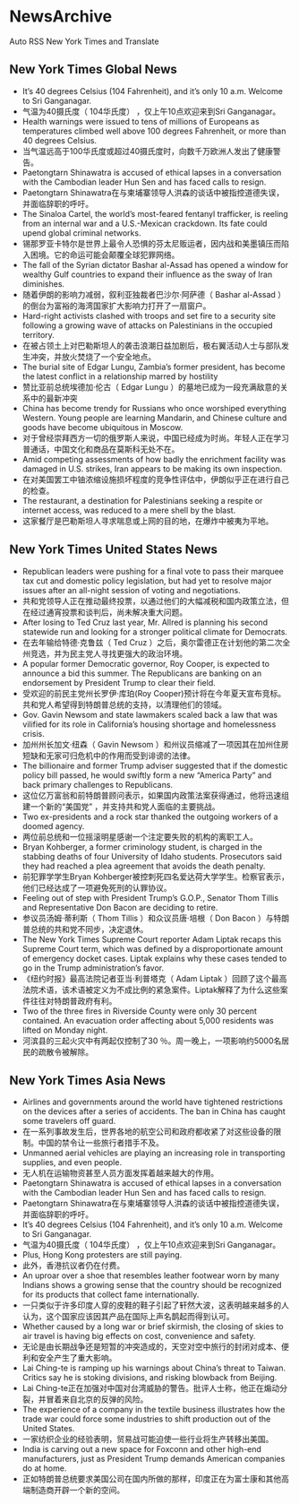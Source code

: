 # NewsArchive
Auto RSS New York Times and Translate

## New York Times Global News
* It’s 40 degrees Celsius (104 Fahrenheit), and it’s only 10 a.m. Welcome to Sri Ganganagar.
* 气温为40摄氏度（ 104华氏度） ，仅上午10点欢迎来到Sri Ganganagar。
* Health warnings were issued to tens of millions of Europeans as temperatures climbed well above 100 degrees Fahrenheit, or more than 40 degrees Celsius.
* 当气温远高于100华氏度或超过40摄氏度时，向数千万欧洲人发出了健康警告。
* Paetongtarn Shinawatra is accused of ethical lapses in a conversation with the Cambodian leader Hun Sen and has faced calls to resign.
* Paetongtarn Shinawatra在与柬埔寨领导人洪森的谈话中被指控道德失误，并面临辞职的呼吁。
* The Sinaloa Cartel, the world’s most-feared fentanyl trafficker, is reeling from an internal war and a U.S.-Mexican crackdown. Its fate could upend global criminal networks.
* 锡那罗亚卡特尔是世界上最令人恐惧的芬太尼贩运者，因内战和美墨镇压而陷入困境。它的命运可能会颠覆全球犯罪网络。
* The fall of the Syrian dictator Bashar al-Assad has opened a window for wealthy Gulf countries to expand their influence as the sway of Iran diminishes.
* 随着伊朗的影响力减弱，叙利亚独裁者巴沙尔·阿萨德（ Bashar al-Assad ）的倒台为富裕的海湾国家扩大影响力打开了一扇窗户。
* Hard-right activists clashed with troops and set fire to a security site following a growing wave of attacks on Palestinians in the occupied territory.
* 在被占领土上对巴勒斯坦人的袭击浪潮日益加剧后，极右翼活动人士与部队发生冲突，并放火焚烧了一个安全地点。
* The burial site of Edgar Lungu, Zambia’s former president, has become the latest conflict in a relationship marred by hostility
* 赞比亚前总统埃德加·伦古（ Edgar Lungu ）的墓地已成为一段充满敌意的关系中的最新冲突
* China has become trendy for Russians who once worshiped everything Western. Young people are learning Mandarin, and Chinese culture and goods have become ubiquitous in Moscow.
* 对于曾经崇拜西方一切的俄罗斯人来说，中国已经成为时尚。年轻人正在学习普通话，中国文化和商品在莫斯科无处不在。
* Amid competing assessments of how badly the enrichment facility was damaged in U.S. strikes, Iran appears to be making its own inspection.
* 在对美国罢工中铀浓缩设施损坏程度的竞争性评估中，伊朗似乎正在进行自己的检查。
* The restaurant, a destination for Palestinians seeking a respite or internet access, was reduced to a mere shell by the blast.
* 这家餐厅是巴勒斯坦人寻求喘息或上网的目的地，在爆炸中被夷为平地。

## New York Times United States News
* Republican leaders were pushing for a final vote to pass their marquee tax cut and domestic policy legislation, but had yet to resolve major issues after an all-night session of voting and negotiations.
* 共和党领导人正在推动最终投票，以通过他们的大幅减税和国内政策立法，但在经过通宵投票和谈判后，尚未解决重大问题。
* After losing to Ted Cruz last year, Mr. Allred is planning his second statewide run and looking for a stronger political climate for Democrats.
* 在去年输给特德·克鲁兹（ Ted Cruz ）之后，奥尔雷德正在计划他的第二次全州竞选，并为民主党人寻找更强大的政治环境。
* A popular former Democratic governor, Roy Cooper, is expected to announce a bid this summer. The Republicans are banking on an endorsement by President Trump to clear their field.
* 受欢迎的前民主党州长罗伊·库珀(Roy Cooper)预计将在今年夏天宣布竞标。共和党人希望得到特朗普总统的支持，以清理他们的领域。
* Gov. Gavin Newsom and state lawmakers scaled back a law that was vilified for its role in California’s housing shortage and homelessness crisis.
* 加州州长加文·纽森（ Gavin Newsom ）和州议员缩减了一项因其在加州住房短缺和无家可归危机中的作用而受到诽谤的法律。
* The billionaire and former Trump adviser suggested that if the domestic policy bill passed, he would swiftly form a new “America Party” and back primary challenges to Republicans.
* 这位亿万富翁和前特朗普顾问表示，如果国内政策法案获得通过，他将迅速组建一个新的“美国党” ，并支持共和党人面临的主要挑战。
* Two ex-presidents and a rock star thanked the outgoing workers of a doomed agency.
* 两位前总统和一位摇滚明星感谢一个注定要失败的机构的离职工人。
* Bryan Kohberger, a former criminology student, is charged in the stabbing deaths of four University of Idaho students. Prosecutors said they had reached a plea agreement that avoids the death penalty.
* 前犯罪学学生Bryan Kohberger被控刺死四名爱达荷大学学生。检察官表示，他们已经达成了一项避免死刑的认罪协议。
* Feeling out of step with President Trump’s G.O.P., Senator Thom Tillis and Representative Don Bacon are deciding to retire.
* 参议员汤姆·蒂利斯（ Thom Tillis ）和众议员唐·培根（ Don Bacon ）与特朗普总统的共和党不同步，决定退休。
* The New York Times Supreme Court reporter Adam Liptak recaps this Supreme Court term, which was defined by a disproportionate amount of emergency docket cases. Liptak explains why these cases tended to go in the Trump administration’s favor.
* 《纽约时报》最高法院记者亚当·利普塔克（ Adam Liptak ）回顾了这个最高法院术语，该术语被定义为不成比例的紧急案件。Liptak解释了为什么这些案件往往对特朗普政府有利。
* Two of the three fires in Riverside County were only 30 percent contained. An evacuation order affecting about 5,000 residents was lifted on Monday night.
* 河滨县的三起火灾中有两起仅控制了30 ％。周一晚上，一项影响约5000名居民的疏散令被解除。

## New York Times Asia News
* Airlines and governments around the world have tightened restrictions on the devices after a series of accidents. The ban in China has caught some travelers off guard.
* 在一系列事故发生后，世界各地的航空公司和政府都收紧了对这些设备的限制。中国的禁令让一些旅行者措手不及。
* Unmanned aerial vehicles are playing an increasing role in transporting supplies, and even people.
* 无人机在运输物资甚至人员方面发挥着越来越大的作用。
* Paetongtarn Shinawatra is accused of ethical lapses in a conversation with the Cambodian leader Hun Sen and has faced calls to resign.
* Paetongtarn Shinawatra在与柬埔寨领导人洪森的谈话中被指控道德失误，并面临辞职的呼吁。
* It’s 40 degrees Celsius (104 Fahrenheit), and it’s only 10 a.m. Welcome to Sri Ganganagar.
* 气温为40摄氏度（ 104华氏度） ，仅上午10点欢迎来到Sri Ganganagar。
* Plus, Hong Kong protesters are still paying.
* 此外，香港抗议者仍在付费。
* An uproar over a shoe that resembles leather footwear worn by many Indians shows a growing sense that the country should be recognized for its products that collect fame internationally.
* 一只类似于许多印度人穿的皮鞋的鞋子引起了轩然大波，这表明越来越多的人认为，这个国家应该因其产品在国际上声名鹊起而得到认可。
* Whether caused by a long war or brief skirmish, the closing of skies to air travel is having big effects on cost, convenience and safety.
* 无论是由长期战争还是短暂的冲突造成的，天空对空中旅行的封闭对成本、便利和安全产生了重大影响。
* Lai Ching-te is ramping up his warnings about China’s threat to Taiwan. Critics say he is stoking divisions, and risking blowback from Beijing.
* Lai Ching-te正在加强对中国对台湾威胁的警告。批评人士称，他正在煽动分裂，并冒着来自北京的反弹的风险。
* The experience of a company in the textile business illustrates how the trade war could force some industries to shift production out of the United States.
* 一家纺织企业的经验表明，贸易战可能迫使一些行业将生产转移出美国。
* India is carving out a new space for Foxconn and other high-end manufacturers, just as President Trump demands American companies do at home.
* 正如特朗普总统要求美国公司在国内所做的那样，印度正在为富士康和其他高端制造商开辟一个新的空间。


